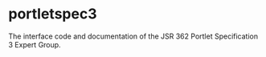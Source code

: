 portletspec3
============

The interface code and documentation of the JSR 362 Portlet Specification 3 Expert Group.
